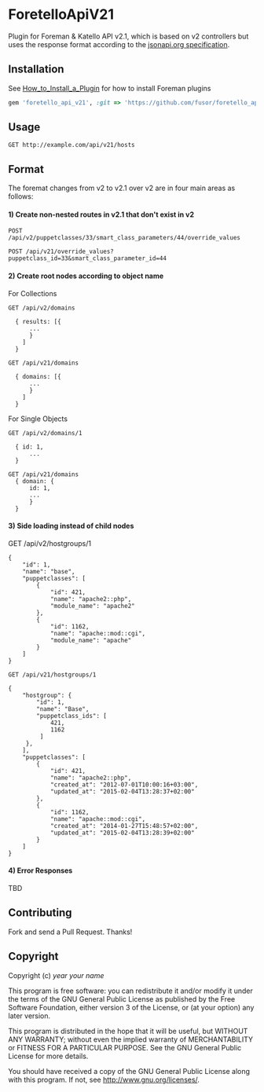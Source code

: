 # ForetelloApiV21

Plugin for Foreman & Katello API v2.1, which is based on v2 controllers but uses the response format according to the [jsonapi.org  specification](http://www.jsonapi.org).

## Installation

See [How_to_Install_a_Plugin](http://projects.theforeman.org/projects/foreman/wiki/How_to_Install_a_Plugin)
for how to install Foreman plugins

```ruby
gem 'foretello_api_v21', :git => 'https://github.com/fusor/foretello_api_v21.git
```

## Usage

```
GET http://example.com/api/v21/hosts
```

## Format

The foremat changes from v2 to v2.1 over v2 are in four main areas as follows:

#### 1) Create non-nested routes in v2.1 that don't exist in v2

```
POST /api/v2/puppetclasses/33/smart_class_parameters/44/override_values
```

```
POST /api/v21/override_values?puppetclass_id=33&smart_class_parameter_id=44
```

#### 2) Create root nodes according to object name

For Collections

```
GET /api/v2/domains

  { results: [{
      ...
      }
    ]
  }
```

```
GET /api/v21/domains

  { domains: [{
      ...
      }
    ]
  }
```

For Single Objects

```
GET /api/v2/domains/1

  { id: 1,
      ...
  }
```

```
GET /api/v21/domains
  { domain: {
      id: 1,
      ...
      }
  }
```


#### 3) Side loading instead of child nodes

GET /api/v2/hostgroups/1

```
{
    "id": 1,
    "name": "base",
    "puppetclasses": [
        {
            "id": 421,
            "name": "apache2::php",
            "module_name": "apache2"
        },
        {
            "id": 1162,
            "name": "apache::mod::cgi",
            "module_name": "apache"
        }
    ]
}
```

```
GET /api/v21/hostgroups/1

{
    "hostgroup": {
        "id": 1,
        "name": "Base",
        "puppetclass_ids": [
            421,
            1162
         ]
     },
    ],
    "puppetclasses": [
        {
            "id": 421,
            "name": "apache2::php",
            "created_at": "2012-07-01T10:00:16+03:00",
            "updated_at": "2015-02-04T13:28:37+02:00"
        },
        {
            "id": 1162,
            "name": "apache::mod::cgi",
            "created_at": "2014-01-27T15:48:57+02:00",
            "updated_at": "2015-02-04T13:28:39+02:00"
        }
    ]
}
```

#### 4) Error Responses

TBD

## Contributing

Fork and send a Pull Request. Thanks!

## Copyright

Copyright (c) *year* *your name*

This program is free software: you can redistribute it and/or modify
it under the terms of the GNU General Public License as published by
the Free Software Foundation, either version 3 of the License, or
(at your option) any later version.

This program is distributed in the hope that it will be useful,
but WITHOUT ANY WARRANTY; without even the implied warranty of
MERCHANTABILITY or FITNESS FOR A PARTICULAR PURPOSE.  See the
GNU General Public License for more details.

You should have received a copy of the GNU General Public License
along with this program.  If not, see <http://www.gnu.org/licenses/>.

